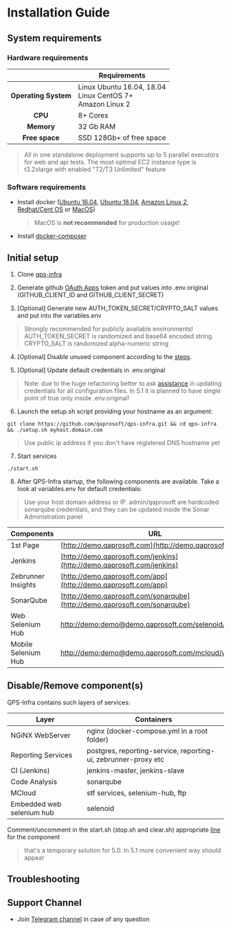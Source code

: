 # Installation Guide

## System requirements 

### Hardware requirements

|                         	| Requirements                                                     	|
|:-----------------------:	|------------------------------------------------------------------	|
| <b>Operating System</b> 	| Linux Ubuntu 16.04, 18.04<br> Linux CentOS 7+<br> Amazon Linux 2 	|
| <b>       CPU      </b> 	| 8+ Cores                                                         	|
| <b>      Memory    </b> 	| 32 Gb RAM                                                        	|
| <b>    Free space  </b> 	| SSD 128Gb+ of free space                                         	|

> All in one standalone deployment supports up to 5 parallel executors for web and api tests. The most optimal EC2 instance type is t3.2xlarge with enabled "T2/T3 Unlimited" feature

### Software requirements

* Install docker ([Ubuntu 16.04](https://www.digitalocean.com/community/tutorials/how-to-install-and-use-docker-on-ubuntu-16-04), [Ubuntu 18.04](https://www.digitalocean.com/community/tutorials/how-to-install-and-use-docker-on-ubuntu-18-04), [Amazon Linux 2](https://docs.aws.amazon.com/AmazonECS/latest/developerguide/docker-basics.html), [Redhat/Cent OS](https://www.cyberciti.biz/faq/install-use-setup-docker-on-rhel7-centos7-linux/) or [MacOS](https://pilsniak.com/how-to-install-docker-on-mac-os-using-brew/))
  > MacOS is <b>not recommended</b> for production usage!
  
* Install [docker-composer](https://docs.docker.com/compose/install/#install-compose)

## Initial setup

1. Clone [qps-infra](https://github.com/qaprosoft/qps-infra)

2. Generate github [OAuth Apps](https://developer.github.com/apps/building-oauth-apps/creating-an-oauth-app/) token and put values into .env.original (GITHUB_CLIENT_ID and GITHUB_CLIENT_SECRET)

3. [Optional] Generate new AUTH_TOKEN_SECRET/CRYPTO_SALT values and put into the variables.env
  > Strongly recommended for publicly available environments! AUTH_TOKEN_SECRET is randomized and base64 encoded string. CRYPTO_SALT is randomized alpha-numeric string

4. [Optional] Disable unused component according to the [steps](#disableremove-components).

5. [Optional] Update default credentials in .env.original
  > Note: due to the huge refactoring better to ask [assistance](https://t.me/qps_infra) in updating credentials for all configuration files. In 5.1 it is planned to have single point of true only inside .env.original!

6. Launch the setup.sh script providing your hostname as an argument:<br>
  ```
  git clone https://github.com/qaprosoft/qps-infra.git && cd qps-infra && ./setup.sh myhost.domain.com
  ```
  > Use public ip address if you don't have registered DNS hostname yet

7. Start services<br>
  ```
  ./start.sh
  ```
  
8. After QPS-Infra startup, the following components are available. Take a look at variables.env for default credentials:
  > Use your host domain address or IP.
  > admin/qaprosoft are hardcoded sonarqube credentials, and they can be updated inside the Sonar Administration panel
  
| Components          	| URL                                                                                                    	   |
|---------------------	|----------------------------------------------------------------------------------------------------------	 |
| 1st Page            	| [http://demo.qaprosoft.com](http://demo.qaprosoft.com)                                                 	   |
| Jenkins             	| [http://demo.qaprosoft.com/jenkins](http://demo.qaprosoft.com/jenkins)                                 	   |
| Zebrunner Insights  	| [http://demo.qaprosoft.com/app](http://demo.qaprosoft.com/app)                                         	   |
| SonarQube           	| [http://demo.qaprosoft.com/sonarqube](http://demo.qaprosoft.com/sonarqube)                             	   |
| Web Selenium Hub    	| [http://demo:demo@demo.qaprosoft.com/selenoid/wd/hub](http://demo:demo@demo.qaprosoft.com/selenoid/wd/hub) |
| Mobile Selenium Hub 	| [http://demo:demo@demo.qaprosoft.com/mcloud/wd/hub](http://demo:demo@demo.qaprosoft.com/mcloud/wd/hub) 	   |


## Disable/Remove component(s)
QPS-Infra contains such layers of services:

| Layer                        	| Containers                                                           	|
|------------------------------	|----------------------------------------------------------------------	|
| NGiNX WebServer              	| nginx (docker-compose.yml in a root folder)                          	|
| Reporting Services           	| postgres, reporting-service, reporting-ui, zebrunner-proxy etc      	|
| CI (Jenkins)                 	| jenkins-master, jenkins-slave                                       	|
| Code Analysis                	| sonarqube                                                            	|
| MCloud                      	| stf services, selenium-hub, ftp                                      	|
| Embedded web selenium hub    	| selenoid                                                            	|
  
Comment/uncomment in the start.sh (stop.sh and clear.sh) appropriate [line](https://github.com/qaprosoft/qps-infra/blob/82f591827b8cbadd886ea9731661a39aba2ed0a4/start.sh#L20) for the component
> that's a temporary solution for 5.0. In 5.1 more convenient way should appear

## Troubleshooting

## Support Channel

* Join [Telegram channel](https://t.me/qps_infra) in case of any question
